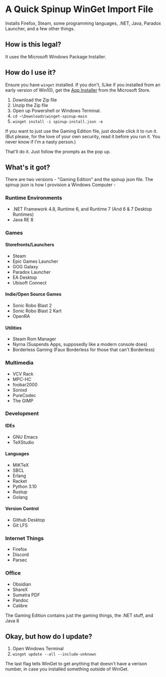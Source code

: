 # A Quick Spinup WinGet Import File
Installs Firefox, Steam, some programming languages, .NET, Java, Paradox Launcher, and a few other things.

## How is this legal?
It uses the Microsoft Windows Package Installer.

## How do I use it?

Ensure you have `winget` installed. If you don't, (Like if you installed from an early version of Win10), get the [App Installer](https://apps.microsoft.com/store/detail/app-installer/9NBLGGH4NNS1?hl=en-us&gl=us) from the Microsoft Store.

1. Download the Zip file
2. Unzip the Zip file
3. Open up Powershell or Windows Terminal. 
4. `cd ~\Downloads\winget-spinup-main`
5. `winget install -i spinup-install.json -e`

If you want to just use the Gaming Edition file, just double click it to run it. (But please, for the love of your own security, read it before you run it. You never know if I'm a nasty person.)

That'll do it. Just follow the prompts as the pop up.

## What's it got?
There are two versions - "Gaming Edition" and the spinup json file.
The spinup json is how I provision a Windows Computer - 
### Runtime Environments
- .NET Framework 4.8, Runtime 6, and Runtime 7 (And 6 & 7 Desktop Runtimes)
- Java RE 8

### Games
#### Storefronts/Launchers
- Steam
- Epic Games Launcher
- GOG Galaxy
- Paradox Launcher
- EA Desktop
- Ubisoft Connect
#### Indie/Open Source Games
- Sonic Robo Blast 2
- Sonic Robo Blast 2 Kart
- OpenRA
#### Utilities
- Steam Rom Manager
- Nyrna (Suspends Apps, supposedly like a modern console does)
- Borderless Gaming (Faux Borderless for those that can't Borderless)

### Multimedia
- VCV Rack
- MPC-HC
- foobar2000
- Sonixd
- PureCodec
- The GIMP

### Development
#### IDEs
- GNU Emacs
- TeXStudio
#### Languages
- MiKTeX
- SBCL
- Erlang
- Racket
- Python 3.10
- Rustup
- Golang
#### Version Control
- Github Desktop
- Git LFS

### Internet Things
- Firefox
- Discord
- Parsec

### Office
- Obsidian
- ShareX
- Sumatra PDF
- Pandoc
- Calibre

The Gaming Edition contains just the gaming things, the .NET stuff, and Java 8

## Okay, but how do I update?
1. Open Windows Terminal
2. `winget update --all --include-unknown`

The last flag tells WinGet to get anything that doesn't have a verison number, in case you installed something outside of WinGet.


